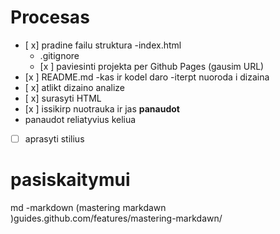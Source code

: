 # Procesas

- [ x] pradine failu struktura
-index.html
  - .gitignore
  - [x ] paviesinti projekta per Github Pages (gausim URL)
- [x ] README.md
  -kas ir kodel daro
-iterpt nuoroda i dizaina
- [ x] atlikt dizaino analize
- [ x] surasyti HTML
- [x ] issikirp nuotrauka ir jas **panaudot**
 - panaudot reliatyvius keliua
- [ ] aprasyti stilius

# pasiskaitymui

md -markdown (mastering markdawn
)guides.github.com/features/mastering-markdawn/
